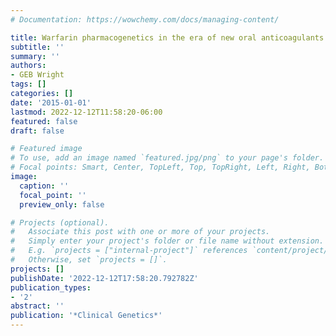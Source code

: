 ```yaml
---
# Documentation: https://wowchemy.com/docs/managing-content/

title: Warfarin pharmacogenetics in the era of new oral anticoagulants
subtitle: ''
summary: ''
authors:
- GEB Wright
tags: []
categories: []
date: '2015-01-01'
lastmod: 2022-12-12T11:58:20-06:00
featured: false
draft: false

# Featured image
# To use, add an image named `featured.jpg/png` to your page's folder.
# Focal points: Smart, Center, TopLeft, Top, TopRight, Left, Right, BottomLeft, Bottom, BottomRight.
image:
  caption: ''
  focal_point: ''
  preview_only: false

# Projects (optional).
#   Associate this post with one or more of your projects.
#   Simply enter your project's folder or file name without extension.
#   E.g. `projects = ["internal-project"]` references `content/project/deep-learning/index.md`.
#   Otherwise, set `projects = []`.
projects: []
publishDate: '2022-12-12T17:58:20.792782Z'
publication_types:
- '2'
abstract: ''
publication: '*Clinical Genetics*'
---
```

